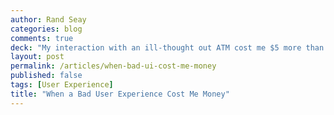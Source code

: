 ```yaml
---
author: Rand Seay
categories: blog
comments: true
deck: "My interaction with an ill-thought out ATM cost me $5 more than it should have."
layout: post
permalink: /articles/when-bad-ui-cost-me-money
published: false
tags: [User Experience]
title: "When a Bad User Experience Cost Me Money"
---
```

